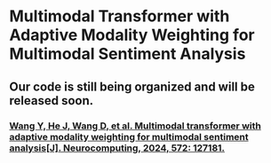 # Multimodal Transformer with Adaptive Modality Weighting for Multimodal Sentiment Analysis
## Our code is still being organized and will be released soon.

### [Wang Y, He J, Wang D, et al. Multimodal transformer with adaptive modality weighting for multimodal sentiment analysis[J]. Neurocomputing, 2024, 572: 127181.](https://www.sciencedirect.com/science/article/pii/S0925231223013048)

